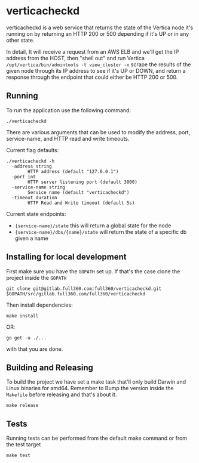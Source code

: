 # verticacheckd

verticacheckd is a web service that returns the state of the Vertica node it's
running on by returning an HTTP 200 or 500 depending if it's UP or in any
other state.

In detail, It will receive a request from an AWS ELB and we'll get the IP
address from the HOST, then "shell out" and run Vertica
`/opt/vertica/bin/admintools -t view_cluster -x` scrape the results of the given
node through its IP address to see if it's UP or DOWN, and return a response
through the endpoint that could either be HTTP 200 or 500.

## Running

To run the application use the following command:

    ./verticacheckd

There are various arguments that can be used to modify the address, port,
service-name, and HTTP read and write timeouts.

Current flag defaults:

    ./verticacheckd -h
      -address string
            HTTP address (default "127.0.0.1")
      -port int
            HTTP server listening port (default 3000)
      -service-name string
            Service name (default "verticacheckd")
      -timeout duration
            HTTP Read and Write timeout (default 5s)

Current state endpoints:

- `{service-name}/state` this will return a global state for the node
- `{service-name}/dbs/{name}/state` will return the state of a specific db given
  a name

## Installing for local development

First make sure you have the `GOPATH` set up. If that's the case clone the
project inside the `GOPATH`

    git clone git@gitlab.full360.com:full360/verticacheckd.git $GOPATH/src/gitlab.full360.com/full360/verticacheckd

Then install dependencies:

    make install

OR:

    go get -u ./...

with that you are done.

## Building and Releasing

To build the project we have set a make task that'll only build Darwin and Linux
binaries for amd64. Remember to Bump the version inside the `Makefile` before
releasing and that's about it.

    make release

## Tests

Running tests can be performed from the default make command or from the test
target

    make test

